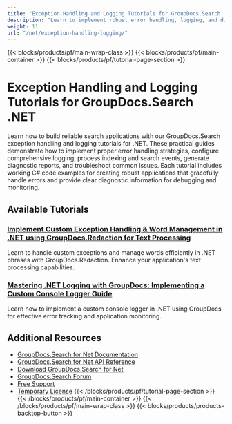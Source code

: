 ```yaml
---
title: "Exception Handling and Logging Tutorials for GroupDocs.Search .NET"
description: "Learn to implement robust error handling, logging, and diagnostic features in search applications with GroupDocs.Search .NET tutorials."
weight: 11
url: "/net/exception-handling-logging/"
---
```

{{< blocks/products/pf/main-wrap-class >}}
{{< blocks/products/pf/main-container >}}
{{< blocks/products/pf/tutorial-page-section >}}
# Exception Handling and Logging Tutorials for GroupDocs.Search .NET

Learn how to build reliable search applications with our GroupDocs.Search exception handling and logging tutorials for .NET. These practical guides demonstrate how to implement proper error handling strategies, configure comprehensive logging, process indexing and search events, generate diagnostic reports, and troubleshoot common issues. Each tutorial includes working C# code examples for creating robust applications that gracefully handle errors and provide clear diagnostic information for debugging and monitoring.

## Available Tutorials

### [Implement Custom Exception Handling & Word Management in .NET using GroupDocs.Redaction for Text Processing](./net-custom-exception-word-handling-groupdocs-redaction/)
Learn to handle custom exceptions and manage words efficiently in .NET phrases with GroupDocs.Redaction. Enhance your application's text processing capabilities.

### [Mastering .NET Logging with GroupDocs&#58; Implementing a Custom Console Logger Guide](./mastering-logging-dotnet-groupdocs-custom-console-logger-guide/)
Learn how to implement a custom console logger in .NET using GroupDocs for effective error tracking and application monitoring.

## Additional Resources

- [GroupDocs.Search for Net Documentation](https://docs.groupdocs.com/search/net/)
- [GroupDocs.Search for Net API Reference](https://reference.groupdocs.com/search/net/)
- [Download GroupDocs.Search for Net](https://releases.groupdocs.com/search/net/)
- [GroupDocs.Search Forum](https://forum.groupdocs.com/c/search)
- [Free Support](https://forum.groupdocs.com/)
- [Temporary License](https://purchase.groupdocs.com/temporary-license/)
{{< /blocks/products/pf/tutorial-page-section >}}
{{< /blocks/products/pf/main-container >}}
{{< /blocks/products/pf/main-wrap-class >}}
{{< blocks/products/products-backtop-button >}}